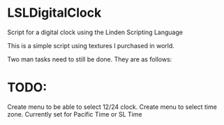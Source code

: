 # LSLDigitalClock
Script for a digital clock using the Linden Scripting Language

This is a simple script using textures I purchased in world.

Two man tasks need to still be done.  They are as follows:
# TODO:
Create menu to be able to select 12/24 clock.
Create menu to select time zone.  Currently set for Pacific Time or SL Time
